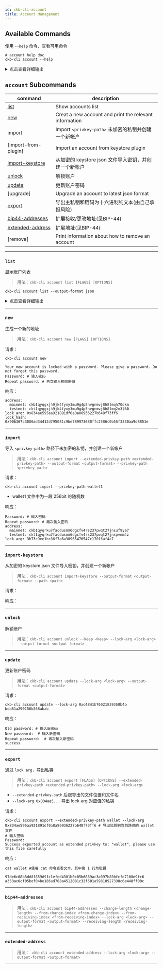 ```yaml
---
id: ckb-cli-account
title: Account Management
---
```


## Available Commands

使用 `--help` 命令，查看可用命令

```shell
# account help doc
ckb-cli account --help
```

<details>
<summary>点击查看详细输出</summary>

```
Manage accounts

USAGE:
    ckb-cli account [FLAGS] [OPTIONS] [SUBCOMMAND]

FLAGS:
        --no-color         Do not hightlight(color) output json
        --debug            Display request parameters
        --wait-for-sync    Ensure the index-store sybchronizes completely before command being excuted
    -h, --help             Prints help information
    -V, --version          Prints version information


SUBCOMMANDS:
    list                List all accounts. There are two kinds of account item indicated by `source` field:
                        When `source` is "Local File System" means the account is stored in json keystore file, the output fields are:
                       * lock_arg: The blake2b160 hash of the public key.
                       * lock_hash: The lock script hash of secp256k1_blake160_sighash_all lock (See [1]).
                       * has_ckb_pubkey_derivation_root_path: The ckb publick key derivation root path (m/44'/309'/0') 
                       is stored so that password is not required to do public key derivation.
                       * address: The Mainnet/Testnet addresses of secp256k1_blake160_sighash_all lock (See [1]).
                        When `source` is "[plugin]: xxx_keysotre_plugin" means the account is stored in keystore plugin (Ledger plugin like [2]). 
                        If the account metadata is imported by `ckb-cli account import-from-plugin` the output fields are just like "Local File System". 
                        If the account is not imported, the output fields are:
                       * account-id: The account id used to import the account metadata from plugin.
            
                        [1]: https://github.com/nervosnetwork/ckb-system-scripts/blob/master/c/secp256k1_blake160_sighash_all.c
                        [2]: https://github.com/obsidiansystems/ckb-plugin-ledger
    new                 Create a new account and print related information.
    import              Import an unencrypted private key from `<privkey-path>` and create a new account.
    import-from-plugin  Import an account from keystore plugin
    import-keystore     Import key from encrypted keystore json file and create a new account.
    update              Update password of an account
    upgrade             Upgrade an account to latest json format
    export              Export master private key and chain code as hex plain text (USE WITH YOUR OWN RISK)
    bip44-addresses     Extended receiving/change Addresses (see: BIP-44)
    extended-address    Extended address (see: BIP-44)
    remove              Print information about how to remove an account
    help                Prints this message or the help of the given subcommand(s)
```
</details>

## <code>account</code> Subcommands

|command|description|
|---|---|
|[list](#list)                |Show accounts list|
|[new](#new)                 |Creat a new account and print the relevant information|
|[import](#import)              |Import `<privkey-path>` 未加密的私钥并创建一个新帐户|
|[import-from-plugin]           |Import an account from keystore plugin|
|[import-keystore](#import-keystore)     |从加密的 keystore json 文件导入密钥，并创建一个新帐户|
|[unlock](#unlock)              |解锁账户|
|[update](#update)              |更新账户密码|
|[upgrade]                      |Upgrade an account to latest json format|
|[export](#export)              |导出主私钥和链码为十六进制纯文本(由自己承担风险)|
|[bip44-addresses](#bip44-addresses)     |扩展接收/更改地址(见BIP-44)|
|[extended-address](#extended-address)    |扩展地址(见BIP-44)|
|[remove]                       |Print information about how to remove an account|

---

### `list`

显示账户列表

> 用法：`ckb-cli account list [FLAGS] [OPTIONS]`

```shell
ckb-cli account list --output-format json
```

<details>
<summary>点击查看详细输出</summary>

```json
[
  {
    "#": 0,
    "address": {
      "mainnet": "ckb1qyqw5ps6f323lqhwzdcg0jy74ums73dssqdsmxfwet",
      "testnet": "ckt1qyqw5ps6f323lqhwzdcg0jy74ums73dssqdsxrh34h"
    },
    "lock_arg": "0xea061a4c551f82ee137087c89eaf370f45b0801b",
    "lock_hash": "0x22c596304fa49bd37d21a3eeb94bb572e69e9e18e329c251e42b91289721bf1e"
  },
  {
    "#": 1,
    "address": {
      "mainnet": "ckb1qyqwn2ajzmve7vhmmn0qmq33gvmzacmlr4vs2q3x0w",
      "testnet": "ckt1qyqwn2ajzmve7vhmmn0qmq33gvmzacmlr4vsh90erj"
    },
    "lock_arg": "0xe9abb216d99f32fbdcde0d823143362ee37f1d59",
    "lock_hash": "0xb8b81481d0ce46444d52b9bd23c429111029b0f38349ba9374db1b5be74de1a4"
  },
]
```

</details>

---

### `new`

生成一个新的地址

> 用法：`ckb-cli account new [FLAGS] [OPTIONS]`

请求：
```shell
ckb-cli account new

Your new account is locked with a password. Please give a password. Do not forget this password.
Password: # 输入密码
Repeat password: # 再次输入相同密码
```

响应：
```
address:
  mainnet: ckb1qyqgxjh9jk4fyxy3mu9g4p5nvgnmvj8h8lmqh70qkn
  testnet: ckt1qyqgxjh9jk4fyxy3mu9g4p5nvgnmvj8h8lmq2m3l60
lock_arg: 0x834ae595aa921891df0a8a86936227b648f73ff6
lock_hash: 0x90b367c3086ad34412d795081c9be789973680ffc2586c0b56f3330aa9d8851e
```

---
### `import`

导入 `<privkey-path>` 路径下未加密的私钥，并创建一个新帐户

> 用法：`ckb-cli account import --extended-privkey-path <extended-privkey-path> --output-format <output-format> --privkey-path <privkey-path>`

请求：
```
ckb-cli account import --privkey-path wallet1
```
* wallet1 文件中为一段 256bit 的随机数

响应：
```shell
Password: # 输入密码
Repeat password: # 再次输入密码
address:
  mainnet: ckb1qyqrku7facdusmm6dgcfv4rs237pwqt27jnsuf9ye7
  testnet: ckt1qyqrku7facdusmm6dgcfv4rs237pwqt27jnspvmm4z
lock_arg: 3b73c9ee1bc86f7a6a30965470547c17016af4a7
```

---
### `import-keystore`

从加密的 keystore json 文件导入密钥，并创建一个新帐户

> 用法：`ckb-cli account import-keystore --output-format <output-format> --path <path>`

请求：

响应：

---
### `unlock`

解锁账户

> 用法：`ckb-cli account unlock --keep <keep> --lock-arg <lock-arg> --output-format <output-format>`


---
### `update`

更新账户密码

> 用法：`ckb-cli account update --lock-arg <lock-arg> --output-format <output-format>`

请求：
```
ckb-cli account update --lock-arg 0xc4841b76021839360b4b
bea51a290150b268abab
```

响应：
```shell
Old password: # 输入旧密码
New password:  # 输入新密码
Repeat password:  # 再次输入新密码
success
```

---

### `export`

通过 `lock arg`，导出私钥

> 用法：`ckb-cli account export [FLAGS] [OPTIONS] --extended-privkey-path <extended-privkey-path> --lock-arg <lock-arg>`

- `--extended-privkey-path` 后跟导出的文件位置和文件名
- `--lock-arg 0x834ae5...` 导出 lock-arg 对应值的私钥

请求：
```shell
ckb-cli account export --extended-privkey-path wallet --lock-arg 0x834ae595aa921891df0a8a86936227b648f73ff6 # 导出私钥到当前路径的 wallet 文件
# 输入密码
Password:
Success exported account as extended privkey to: "wallet", please use this file carefully
```

响应：
```shell
cat wallet #使用 cat 命令查看文本，其中第 1 行为私钥

97de6c08b3dd8f859d9fc1efed4301b0c05b6839ac3a097b80bfcfd7108e9fc6
a353ac6cf05bef04be186ad788a4512081c32f501a59810927398c6e448ff00c
```
---

### `bip44-addresses`

> 用法：`ckb-cli account bip44-addresses --change-length <change-length> --from-change-index <from-change-index> --from-receiving-index <from-receiving-index> --lock-arg <lock-arg> --output-format <output-format> --receiving-length <receiving-length>`

---

### `extended-address`

> 用法：` ckb-cli account extended-address --lock-arg <lock-arg> --output-format <output-format>`



---